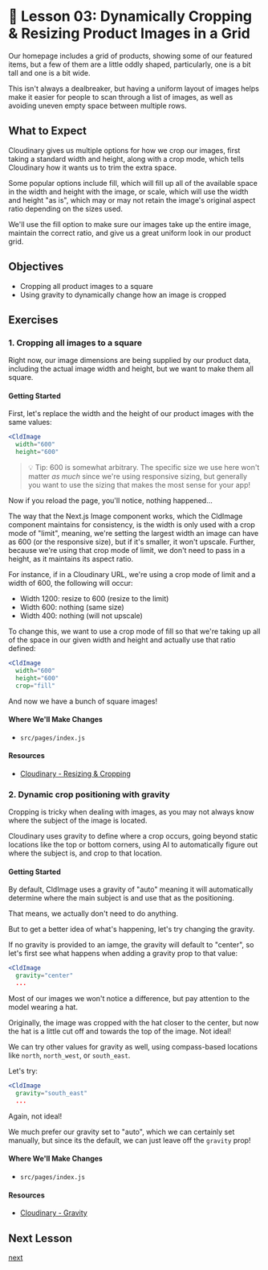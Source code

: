 # 📓 Lesson 03: Dynamically Cropping & Resizing Product Images in a Grid

Our homepage includes a grid of products, showing some of our featured items, but a few of them are a little oddly shaped, particularly, one is a bit tall and one is a bit wide.

This isn't always a dealbreaker, but having a uniform layout of images helps make it easier for people to scan through a list of images, as well as avoiding uneven empty space between multiple rows.

## What to Expect

Cloudinary gives us multiple options for how we crop our images, first taking a standard width and height, along with a crop mode, which tells Cloudinary how it wants us to trim the extra space.

Some popular options include fill, which will fill up all of the available space in the width and height with the image, or scale, which will use the width and height "as is", which may or may not retain the image's original aspect ratio depending on the sizes used.

We'll use the fill option to make sure our images take up the entire image, maintain the correct ratio, and give us a great uniform look in our product grid.

## Objectives

* Cropping all product images to a square
* Using gravity to dynamically change how an image is cropped

## Exercises

### 1. Cropping all images to a square

Right now, our image dimensions are being supplied by our product data, including the actual image width and height, but we want to make them all square.

#### Getting Started

First, let's replace the width and the height of our product images with the same values:

```jsx
<CldImage
  width="600"
  height="600"
```

> 💡 Tip: 600 is somewhat arbitrary. The specific size we use here won't matter _as much_ since we're using responsive sizing, but generally you want to use the sizing that makes the most sense for your app!

Now if you reload the page, you'll notice, nothing happened...

The way that the Next.js Image component works, which the CldImage component maintains for consistency, is the width is only used with a crop mode of "limit", meaning, we're setting the largest width an image can have as 600 (or the responsive size), but if it's smaller, it won't upscale. Further, because we're using that crop mode of limit, we don't need to pass in a height, as it maintains its aspect ratio.

For instance, if in a Cloudinary URL, we're using a crop mode of limit and a width of 600, the following will occur:
* Width 1200: resize to 600 (resize to the limit)
* Width 600: nothing (same size)
* Width 400: nothing (will not upscale)

To change this, we want to use a crop mode of fill so that we're taking up all of the space in our given width and height and actually use that ratio defined:

```jsx
<CldImage
  width="600"
  height="600"
  crop="fill"
```

And now we have a bunch of square images!

#### Where We'll Make Changes
* `src/pages/index.js`

#### Resources
* [Cloudinary - Resizing & Cropping](https://cloudinary.com/documentation/resizing_and_cropping)

### 2. Dynamic crop positioning with gravity

Cropping is tricky when dealing with images, as you may not always know where the subject of the image is located.

Cloudinary uses gravity to define where a crop occurs, going beyond static locations like the top or bottom corners, using AI to automatically figure out where the subject is, and crop to that location.

#### Getting Started

By default, CldImage uses a gravity of "auto" meaning it will automatically determine where the main subject is and use that as the positioning.

That means, we actually don't need to do anything.

But to get a better idea of what's happening, let's try changing the gravity.

If no gravity is provided to an iamge, the gravity will default to "center", so let's first see what happens when adding a gravity prop to that value:

```jsx
<CldImage
  gravity="center"
  ...
```

Most of our images we won't notice a difference, but pay attention to the model wearing a hat.

Originally, the image was cropped with the hat closer to the center, but now the hat is a little cut off and towards the top of the image. Not ideal!

We can try other values for gravity as well, using compass-based locations like `north`, `north_west`, or `south_east`.

Let's try:

```jsx
<CldImage
  gravity="south_east"
  ...
```

Again, not ideal!

We much prefer our gravity set to "auto", which we can certainly set manually, but since its the default, we can just leave off the `gravity` prop!

#### Where We'll Make Changes
* `src/pages/index.js`

#### Resources
* [Cloudinary - Gravity](https://cloudinary.com/documentation/resizing_and_cropping#control_gravity)

## Next Lesson

[next](https://github.com/colbyfayock/media-ecommerce-workshop/blob/main/lessons/02%20-%20Create%20a%20new%20GitHub%20repository%20and%20link%20local%20project.md)
